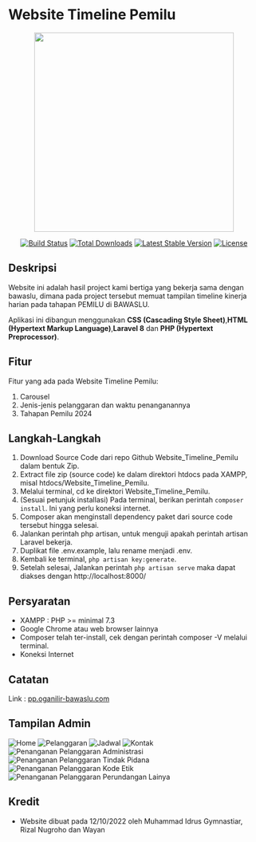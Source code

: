 # Website Timeline Pemilu

<p align="center"><a href="https://laravel.com" target="_blank"><img src="https://raw.githubusercontent.com/laravel/art/master/logo-lockup/5%20SVG/2%20CMYK/1%20Full%20Color/laravel-logolockup-cmyk-red.svg" width="400"></a></p>

<p align="center">
<a href="https://travis-ci.org/laravel/framework"><img src="https://travis-ci.org/laravel/framework.svg" alt="Build Status"></a>
<a href="https://packagist.org/packages/laravel/framework"><img src="https://img.shields.io/packagist/dt/laravel/framework" alt="Total Downloads"></a>
<a href="https://packagist.org/packages/laravel/framework"><img src="https://img.shields.io/packagist/v/laravel/framework" alt="Latest Stable Version"></a>
<a href="https://packagist.org/packages/laravel/framework"><img src="https://img.shields.io/packagist/l/laravel/framework" alt="License"></a>
</p>

## Deskripsi

Website ini adalah hasil project kami bertiga yang bekerja sama dengan bawaslu, dimana pada project tersebut memuat tampilan timeline kinerja harian pada tahapan PEMILU di BAWASLU.

Aplikasi ini dibangun menggunakan **CSS (Cascading Style Sheet)**,**HTML (Hypertext Markup Language)**,**Laravel 8** dan **PHP (Hypertext Preprocessor)**.

## Fitur

Fitur yang ada pada Website Timeline Pemilu:

1. Carousel
2. Jenis-jenis pelanggaran dan waktu penanganannya
3. Tahapan Pemilu 2024

## Langkah-Langkah

1. Download Source Code dari repo Github Website_Timeline_Pemilu dalam bentuk Zip.
2. Extract file zip (source code) ke dalam direktori htdocs pada XAMPP, misal htdocs/Website_Timeline_Pemilu.
3. Melalui terminal, cd ke direktori Website_Timeline_Pemilu.
4. (Sesuai petunjuk installasi) Pada terminal, berikan perintah `composer install`. Ini yang perlu koneksi internet.
5. Composer akan menginstall dependency paket dari source code tersebut hingga selesai.
6. Jalankan perintah php artisan, untuk menguji apakah perintah artisan Laravel bekerja.
7. Duplikat file .env.example, lalu rename menjadi .env.
8. Kembali ke terminal, `php artisan key:generate`.
9. Setelah selesai, Jalankan perintah `php artisan serve` maka dapat diakses dengan http://localhost:8000/

## Persyaratan

-   XAMPP : PHP >= minimal 7.3
-   Google Chrome atau web browser lainnya
-   Composer telah ter-install, cek dengan perintah composer -V melalui terminal.
-   Koneksi Internet

## Catatan

Link : [pp.oganilir-bawaslu.com](https://pp.oganilir-bawaslu.com/)

## Tampilan Admin

![Home](https://user-images.githubusercontent.com/122733650/221412774-7304a637-5329-41b3-8c57-b3deea17b3e6.png)
![Pelanggaran](https://user-images.githubusercontent.com/122733650/221412779-31ba5cf2-af78-4680-8868-1579c7e51670.png)
![Jadwal](https://user-images.githubusercontent.com/122733650/221412781-6d725645-9239-4b20-9066-5fa7db5265dd.png)
![Kontak](https://user-images.githubusercontent.com/122733650/221412784-56a03c24-c4fc-424c-a92d-0b2f2f1caae4.png)
![Penanganan Pelanggaran Administrasi](https://user-images.githubusercontent.com/122733650/221412787-b9192095-520a-4510-8576-efb19dee8776.png)
![Penanganan Pelanggaran Tindak Pidana](https://user-images.githubusercontent.com/122733650/221412790-0203c9c1-0e0a-40da-afb9-a81260e1a383.png)
![Penanganan Pelanggaran Kode Etik](https://user-images.githubusercontent.com/122733650/221412794-9ed1da31-dcee-49b0-9c41-7d6c82cdcfc2.png)
![Penanganan Pelanggaran Perundangan Lainya](https://user-images.githubusercontent.com/122733650/221412795-0a619955-7a2b-40c9-a963-789c6f052b4a.png)

## Kredit

-   Website dibuat pada 12/10/2022 oleh Muhammad Idrus Gymnastiar, Rizal Nugroho dan Wayan
